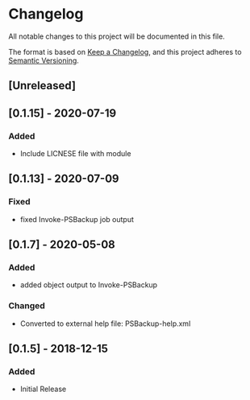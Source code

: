 # Changelog
All notable changes to this project will be documented in this file.

The format is based on [Keep a Changelog](https://keepachangelog.com/en/1.0.0/),
and this project adheres to [Semantic Versioning](https://semver.org/spec/v2.0.0.html).

## [Unreleased]

## [0.1.15] - 2020-07-19
### Added
- Include LICNESE file with module

## [0.1.13] - 2020-07-09
### Fixed
- fixed Invoke-PSBackup job output

## [0.1.7] - 2020-05-08
### Added
- added object output to Invoke-PSBackup

### Changed
- Converted to external help file: PSBackup-help.xml

## [0.1.5] - 2018-12-15
### Added
- Initial Release

